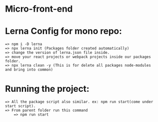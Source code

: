 # Micro-front-end

Lerna Config for mono repo:
===========================

	=> npm i -D lerna
	=> npx lerna init (Packages folder created automatically)
	=> change the version of lerna.json file inside.
	=> move your react projects or webpack projects inside our packages folder.
	=> npx lerna clean -y (This is for delete all packages node-modules and bring into common)

Running the project:
====================
    => All the package script also similar. ex: npm run start(come under start script).
    => From parent folder run this command
        => npm run start